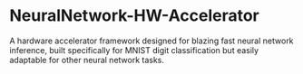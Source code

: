 # NeuralNetwork-HW-Accelerator
A hardware accelerator framework designed for blazing fast neural network inference, built specifically for MNIST digit classification but easily adaptable for other neural network tasks.
